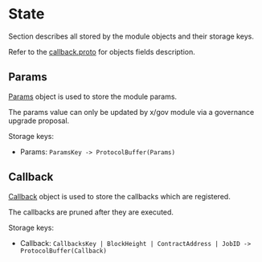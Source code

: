 # State

Section describes all stored by the module objects and their storage keys.

Refer to the [callback.proto](../../../proto/osmosis/callback/v1beta1/callback.proto) for objects fields description.

## Params

[Params](../../../proto/osmosis/callback/v1beta1/callback.proto#L38) object is used to store the module params.

The params value can only be updated by x/gov module via a governance upgrade proposal.

Storage keys:

* Params: `ParamsKey -> ProtocolBuffer(Params)`

## Callback

[Callback](../../../proto/osmosis/callback/v1beta1/callback.proto#L12) object is used to store the callbacks which are registered.

The callbacks are pruned after they are executed.

Storage keys:

* Callback: `CallbacksKey | BlockHeight | ContractAddress | JobID -> ProtocolBuffer(Callback)`
